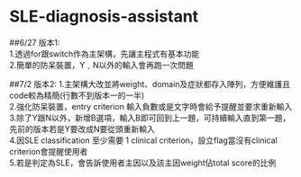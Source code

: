 # SLE-diagnosis-assistant
##6/27 版本1:<br>
1.透過for跟switch作為主架構，先讓主程式有基本功能<br>
2.簡單的防呆裝置，Y﹑N以外的輸入會再跑一次問題<br>

##7/2 版本2:
1.主架構大改並將weight、domain及症狀都存入陣列，方便維護且code較為精簡(行數不到版本一的一半)<br>
2.強化防呆裝置，entry criterion 輸入負數或是文字時會給予提醒並要求重新輸入<br>
3.除了Y跟N以外，新增B選項，輸入B即可回到上一題，可持續輸入直到第一題，先前的版本若是Y要改成N要從頭重新輸入<br>
4.因SLE classification 至少需要 1 clinical criterion，設立flag當沒有clinical criterion會提醒使用者<br>
5.若是判定為SLE，會告訴使用者主因以及該主因weight佔total score的比例<br>
